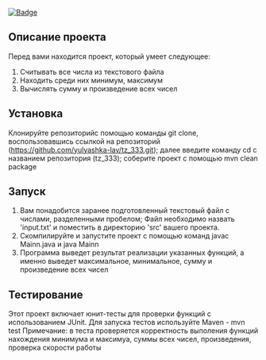 [![Badge](https://github.com/yulyashka-lav/tz_333/actions/workflows/main.yml/badge.svg)](https://github.com/yulyashka-lav/tz_333/actions/workflows/main.yml)
## Описание проекта
Перед вами находится проект, который умеет следующее:
1) Считывать все числа из текстового файла
2) Находить среди них минимум, максимум
3) Вычислять сумму и произведение всех чисел
## Установка
Клонируйте репозиторийс помощью команды git clone, воспользовавшись ссылкой на репозиторий (https://github.com/yulyashka-lav/tz_333.git); далее введите команду cd с названием репозитория (tz_333); соберите проект с помощью mvn clean package
## Запуск
1) Вам понадобится заранее подготовленный текстовый файл с числами, разделенными пробелом; Файл необходимо назвать 'input.txt' и поместить в директорию 'src' вашего проекта.
2) Скомпилируйте и запустите проект с помощью команд javac Mainn.java и java Mainn
3) Программа выведет результат реализации указанных функций, а именно выведет максимальное, минимальное, сумму и произведение всех чисел
## Тестирование
Этот проект включает юнит-тесты для проверки функций с использованием JUnit.
Для запуска тестов используйте Maven - mvn test
Примечание: в теста проверяется корректность выполения функций нахождения минимума и максимуа, суммы всех чисел, произведения, проверка скорости работы
